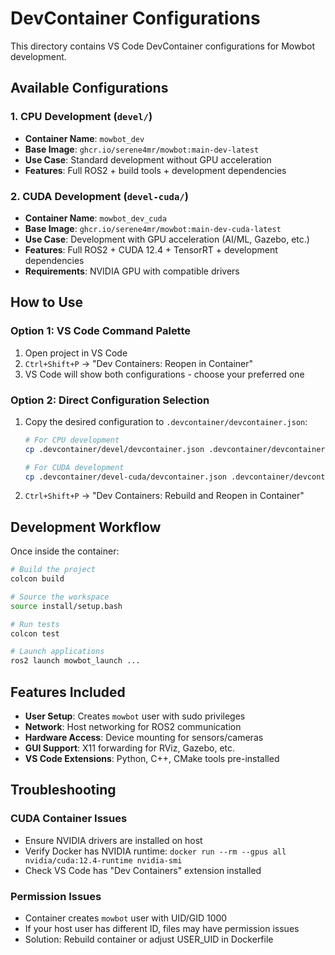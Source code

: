 # DevContainer Configurations

This directory contains VS Code DevContainer configurations for Mowbot development.

## Available Configurations

### 1. CPU Development (`devel/`)
- **Container Name**: `mowbot_dev`
- **Base Image**: `ghcr.io/serene4mr/mowbot:main-dev-latest`
- **Use Case**: Standard development without GPU acceleration
- **Features**: Full ROS2 + build tools + development dependencies

### 2. CUDA Development (`devel-cuda/`)
- **Container Name**: `mowbot_dev_cuda`
- **Base Image**: `ghcr.io/serene4mr/mowbot:main-dev-cuda-latest`
- **Use Case**: Development with GPU acceleration (AI/ML, Gazebo, etc.)
- **Features**: Full ROS2 + CUDA 12.4 + TensorRT + development dependencies
- **Requirements**: NVIDIA GPU with compatible drivers

## How to Use

### Option 1: VS Code Command Palette
1. Open project in VS Code
2. `Ctrl+Shift+P` → "Dev Containers: Reopen in Container"
3. VS Code will show both configurations - choose your preferred one

### Option 2: Direct Configuration Selection
1. Copy the desired configuration to `.devcontainer/devcontainer.json`:
   ```bash
   # For CPU development
   cp .devcontainer/devel/devcontainer.json .devcontainer/devcontainer.json
   
   # For CUDA development  
   cp .devcontainer/devel-cuda/devcontainer.json .devcontainer/devcontainer.json
   ```
2. `Ctrl+Shift+P` → "Dev Containers: Rebuild and Reopen in Container"

## Development Workflow

Once inside the container:
```bash
# Build the project
colcon build

# Source the workspace
source install/setup.bash

# Run tests
colcon test

# Launch applications
ros2 launch mowbot_launch ...
```

## Features Included

- **User Setup**: Creates `mowbot` user with sudo privileges
- **Network**: Host networking for ROS2 communication
- **Hardware Access**: Device mounting for sensors/cameras
- **GUI Support**: X11 forwarding for RViz, Gazebo, etc.
- **VS Code Extensions**: Python, C++, CMake tools pre-installed

## Troubleshooting

### CUDA Container Issues
- Ensure NVIDIA drivers are installed on host
- Verify Docker has NVIDIA runtime: `docker run --rm --gpus all nvidia/cuda:12.4-runtime nvidia-smi`
- Check VS Code has "Dev Containers" extension installed

### Permission Issues
- Container creates `mowbot` user with UID/GID 1000
- If your host user has different ID, files may have permission issues
- Solution: Rebuild container or adjust USER_UID in Dockerfile
